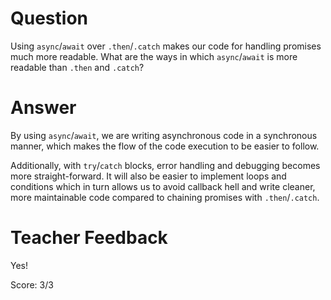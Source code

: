 # Question
Using `async`/`await` over `.then`/`.catch` makes our code for handling promises much more readable. What are the ways in which `async`/`await` is more readable than `.then` and `.catch`?

# Answer

By using `async`/`await`, we
are writing asynchronous code in a synchronous manner, which makes the flow of the code execution to be easier to follow. 

Additionally, with `try`/`catch` blocks, error handling and debugging becomes more straight-forward. It will also be easier to implement loops and conditions which in turn allows us to avoid callback hell and write cleaner, more maintainable code compared to chaining promises with `.then`/`.catch`. 

# Teacher Feedback

Yes!

Score: 3/3